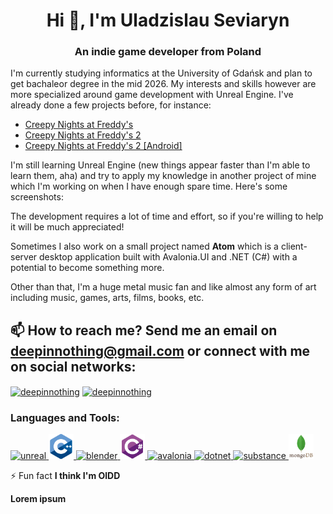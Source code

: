 <h1 align="center">Hi 👋, I'm Uladzislau Seviaryn</h1>
<h3 align="center">An indie game developer from Poland</h3>

I'm currently studying informatics at the University of Gdańsk and plan to get bachaleor degree in the mid 2026. My interests and skills however are more specialized around game development with Unreal Engine. I've already done a few projects before, for instance:
- [Creepy Nights at Freddy's](https://gamejolt.com/games/cnaf/316567)
- [Creepy Nights at Freddy's 2](https://gamejolt.com/games/cnaf2/459360)
- [Creepy Nights at Freddy's 2 \[Android\]](https://play.google.com/store/apps/details?id=com.Ravenstone.CNaF2)

I'm still learning Unreal Engine (new things appear faster than I'm able to learn them, aha) and try to apply my knowledge in another project of mine which I'm working on when I have enough spare time. Here's some screenshots:

The development requires a lot of time and effort, so if you're willing to help it will be much appreciated!

Sometimes I also work on a small project named **Atom** which is a client-server desktop application built with Avalonia.UI and .NET (C#) with a potential to become something more.

Other than that, I'm a huge metal music fan and like almost any form of art including music, games, arts, films, books, etc.

## 📫 How to reach me? Send me an email on **deepinnothing@gmail.com** or connect with me on social networks:
<p align="left">
<a href="https://twitter.com/deepinnothing" target="blank"><img align="center" src="https://raw.githubusercontent.com/rahuldkjain/github-profile-readme-generator/master/src/images/icons/Social/twitter.svg" alt="deepinnothing" height="30" width="40" /></a>
<a href="https://fb.com/deepinnothing" target="blank"><img align="center" src="https://raw.githubusercontent.com/rahuldkjain/github-profile-readme-generator/master/src/images/icons/Social/facebook.svg" alt="deepinnothing" height="30" width="40" /></a>
</p>

<h3 align="left">Languages and Tools:</h3>
<p align="left"> <a href="https://unrealengine.com/" target="_blank" rel="noreferrer"> <img src="https://pbs.twimg.com/profile_images/1782802808028254209/OXNX9wh9_400x400.jpg" alt="unreal" width="40" height="40"/> </a> <a href="https://www.w3schools.com/cpp/" target="_blank" rel="noreferrer"> <img src="https://raw.githubusercontent.com/devicons/devicon/master/icons/cplusplus/cplusplus-original.svg" alt="cplusplus" width="40" height="40"/> </a> <a href="https://www.blender.org/" target="_blank" rel="noreferrer"> <img src="https://download.blender.org/branding/community/blender_community_badge_white.svg" alt="blender" width="40" height="40"/> </a> <a href="https://www.w3schools.com/cs/" target="_blank" rel="noreferrer"> <img src="https://raw.githubusercontent.com/devicons/devicon/master/icons/csharp/csharp-original.svg" alt="csharp" width="40" height="40"/> </a> <a href="https://avaloniaui.net" target="_blank" rel="noreferrer"> <img src="https://avatars.githubusercontent.com/u/14075148?s=48&v=4" alt="avalonia" width="40" height="40"/> </a> <a href="https://dotnet.microsoft.com/" target="_blank" rel="noreferrer"> <img src="https://upload.wikimedia.org/wikipedia/commons/thumb/7/7d/Microsoft_.NET_logo.svg/1024px-Microsoft_.NET_logo.svg.png" alt="dotnet" width="40" height="40"/> </a> <a href="https://www.adobe.com/pl/products/substance3d/apps/painter.html" target="_blank" rel="noreferrer"> <img src="https://www.adobe.com/cc-shared/assets/img/product-icons/svg/substance-3d-painter-64.svg" alt="substance" width="40" height="40"/> </a> <a href="https://www.mongodb.com/" target="_blank" rel="noreferrer"> <img src="https://raw.githubusercontent.com/devicons/devicon/master/icons/mongodb/mongodb-original-wordmark.svg" alt="mongodb" width="40" height="40"/> </a> </p>

⚡ Fun fact **I think I'm OlDD**

**Lorem ipsum**

